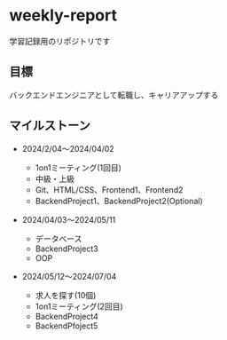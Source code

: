 # weekly-report
学習記録用のリポジトリです

## 目標
バックエンドエンジニアとして転職し、キャリアアップする

## マイルストーン
- 2024/2/04〜2024/04/02
    - 1on1ミーティング(1回目)
    - 中級・上級
    - Git、HTML/CSS、Frontend1、Frontend2
    - BackendProject1、BackendProject2(Optional)

- 2024/04/03〜2024/05/11
    - データベース
    - BackendProject3
    - OOP

- 2024/05/12〜2024/07/04
    - 求人を探す(10個)
    - 1on1ミーティング(2回目)
    - BackendProject4
    - BackendPfoject5